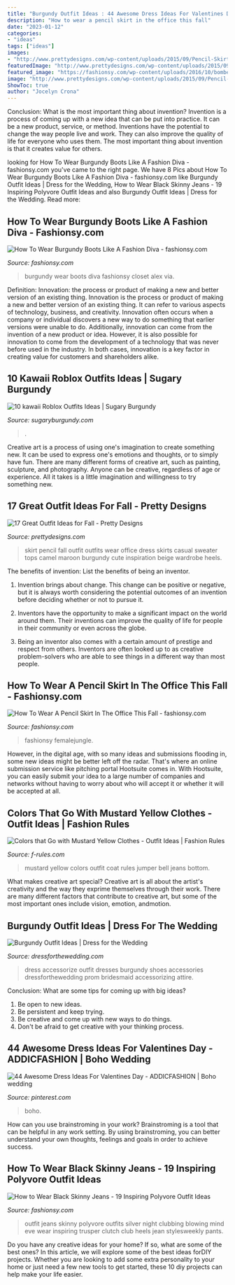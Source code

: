 ```yaml
---
title: "Burgundy Outfit Ideas : 44 Awesome Dress Ideas For Valentines Day"
description: "How to wear a pencil skirt in the office this fall"
date: "2023-01-12"
categories:
- "ideas"
tags: ["ideas"]
images:
- "http://www.prettydesigns.com/wp-content/uploads/2015/09/Pencil-Skirt.jpg"
featuredImage: "http://www.prettydesigns.com/wp-content/uploads/2015/09/Pencil-Skirt.jpg"
featured_image: "https://fashionsy.com/wp-content/uploads/2016/10/bomber-630x945.jpg"
image: "http://www.prettydesigns.com/wp-content/uploads/2015/09/Pencil-Skirt.jpg"
ShowToc: true
author: "Jocelyn Crona"
---
```



Conclusion: What is the most important thing about invention?
Invention is a process of coming up with a new idea that can be put into practice. It can be a new product, service, or method. Inventions have the potential to change the way people live and work. They can also improve the quality of life for everyone who uses them. The most important thing about invention is that it creates value for others.

	

		
looking for How To Wear Burgundy Boots Like A Fashion Diva - fashionsy.com you've came to the right page. We have 8 Pics about How To Wear Burgundy Boots Like A Fashion Diva - fashionsy.com like Burgundy Outfit Ideas | Dress for the Wedding, How to Wear Black Skinny Jeans - 19 Inspiring Polyvore Outfit Ideas and also Burgundy Outfit Ideas | Dress for the Wedding. Read more:
		
    
## How To Wear Burgundy Boots Like A Fashion Diva - Fashionsy.com

<img loading=lazy src="https://fashionsy.com/wp-content/uploads/2016/10/bomber-630x945.jpg" onerror="this.onerror=null;this.src='https://tse3.mm.bing.net/th?id=OIP.UGvMWL6uy3--YdO7S490yQHaLH&amp;pid=15.1';" alt="How To Wear Burgundy Boots Like A Fashion Diva - fashionsy.com">

_Source: fashionsy.com_

>burgundy wear boots diva fashionsy closet alex via. 

	

Definition: Innovation: the process or product of making a new and better version of an existing thing.
Innovation is the process or product of making a new and better version of an existing thing. It can refer to various aspects of technology, business, and creativity. Innovation often occurs when a company or individual discovers a new way to do something that earlier versions were unable to do. Additionally, innovation can come from the invention of a new product or idea. However, it is also possible for innovation to come from the development of a technology that was never before used in the industry. In both cases, innovation is a key factor in creating value for customers and shareholders alike.

    
## 10 Kawaii Roblox Outfits Ideas | Sugary Burgundy

<img loading=lazy src="https://sugaryburgundy.com/wp-content/uploads/2021/06/1623555340_maxresdefault.jpg" onerror="this.onerror=null;this.src='https://tse2.mm.bing.net/th?id=OIP.Dj7DHIJPuiOrd3ludaCC2AHaEK&amp;pid=15.1';" alt="10 kawaii Roblox Outfits Ideas | Sugary Burgundy">

_Source: sugaryburgundy.com_

>. 

	

Creative art is a process of using one's imagination to create something new. It can be used to express one's emotions and thoughts, or to simply have fun. There are many different forms of creative art, such as painting, sculpture, and photography. Anyone can be creative, regardless of age or experience. All it takes is a little imagination and willingness to try something new.

    
## 17 Great Outfit Ideas For Fall - Pretty Designs

<img loading=lazy src="http://www.prettydesigns.com/wp-content/uploads/2015/09/Pencil-Skirt.jpg" onerror="this.onerror=null;this.src='https://tse3.mm.bing.net/th?id=OIP.paeq-mxH-YZzy1-7Gul5NgHaMy&amp;pid=15.1';" alt="17 Great Outfit Ideas for Fall - Pretty Designs">

_Source: prettydesigns.com_

>skirt pencil fall outfit outfits wear office dress skirts casual sweater tops camel maroon burgundy cute inspiration beige wardrobe heels. 

	

The benefits of invention: List the benefits of being an inventor.
1. Invention brings about change. This change can be positive or negative, but it is always worth considering the potential outcomes of an invention before deciding whether or not to pursue it.
2. Inventors have the opportunity to make a significant impact on the world around them. Their inventions can improve the quality of life for people in their community or even across the globe.

3. Being an inventor also comes with a certain amount of prestige and respect from others. Inventors are often looked up to as creative problem-solvers who are able to see things in a different way than most people.

    
## How To Wear A Pencil Skirt In The Office This Fall - Fashionsy.com

<img loading=lazy src="https://fashionsy.com/wp-content/uploads/2016/09/high-waisted-penci-skirt-work-3.jpg" onerror="this.onerror=null;this.src='https://tse2.mm.bing.net/th?id=OIP.XXio5fE0wvOyvmj2zdkgkgHaLG&amp;pid=15.1';" alt="How To Wear A Pencil Skirt In The Office This Fall - fashionsy.com">

_Source: fashionsy.com_

>fashionsy femalejungle. 

	

However, in the digital age, with so many ideas and submissions flooding in, some new ideas might be better left off the radar. That's where an online submission service like pitching portal Hootsuite comes in. With Hootsuite, you can easily submit your idea to a large number of companies and networks without having to worry about who will accept it or whether it will be accepted at all.

    
## Colors That Go With Mustard Yellow Clothes - Outfit Ideas | Fashion Rules

<img loading=lazy src="http://f-rules.com/wp-content/uploads/2015/11/mustard-yellow-coat.jpg" onerror="this.onerror=null;this.src='https://tse1.mm.bing.net/th?id=OIP.HXAN_yYOraSdRFwwsiGnVAHaLG&amp;pid=15.1';" alt="Colors that Go with Mustard Yellow Clothes - Outfit Ideas | Fashion Rules">

_Source: f-rules.com_

>mustard yellow colors outfit coat rules jumper bell jeans bottom. 

	

What makes creative art special?
Creative art is all about the artist's creativity and the way they exprime themselves through their work. There are many different factors that contribute to creative art, but some of the most important ones include vision, emotion, andmotion.

    
## Burgundy Outfit Ideas | Dress For The Wedding

<img loading=lazy src="https://www.dressforthewedding.com/wp-content/uploads/2019/09/how-to-style-a-red-dress-161x300.jpg" onerror="this.onerror=null;this.src='https://tse3.mm.bing.net/th?id=OIP.nikBraciG_hnXkQ_N2r_VgAAAA&amp;pid=15.1';" alt="Burgundy Outfit Ideas | Dress for the Wedding">

_Source: dressforthewedding.com_

>dress accessorize outfit dresses burgundy shoes accessories dressforthewedding prom bridesmaid accessorizing attire. 

	

Conclusion: What are some tips for coming up with big ideas?
1. Be open to new ideas.
2. Be persistent and keep trying.
3. Be creative and come up with new ways to do things.
4. Don't be afraid to get creative with your thinking process.

    
## 44 Awesome Dress Ideas For Valentines Day - ADDICFASHION | Boho Wedding

<img loading=lazy src="https://i.pinimg.com/736x/19/e0/87/19e08732f32d803d1a1f3db88a1f092a.jpg" onerror="this.onerror=null;this.src='https://tse1.mm.bing.net/th?id=OIP.y6OKpZwO7Pp7gHMVxnWOSAHaOl&amp;pid=15.1';" alt="44 Awesome Dress Ideas For Valentines Day - ADDICFASHION | Boho wedding">

_Source: pinterest.com_

>boho. 

	

How can you use brainstroming in your work?
Brainstroming is a tool that can be helpful in any work setting. By using brainstroming, you can better understand your own thoughts, feelings and goals in order to achieve success.

    
## How To Wear Black Skinny Jeans - 19 Inspiring Polyvore Outfit Ideas

<img loading=lazy src="http://fashionsy.com/wp-content/uploads/2015/02/dabd9128-313f-4e46-9d72-8d338b574efe.jpg" onerror="this.onerror=null;this.src='https://tse2.mm.bing.net/th?id=OIP.jsMHBEKG3_hwcs1F3WRR7wHaLw&amp;pid=15.1';" alt="How to Wear Black Skinny Jeans - 19 Inspiring Polyvore Outfit Ideas">

_Source: fashionsy.com_

>outfit jeans skinny polyvore outfits silver night clubbing blowing mind eve wear inspiring trusper clutch club heels jean stylesweekly pants. 

	

Do you have any creative ideas for your home? If so, what are some of the best ones? In this article, we will explore some of the best ideas forDIY projects. Whether you are looking to add some extra personality to your home or just need a few new tools to get started, these 10 diy projects can help make your life easier.

